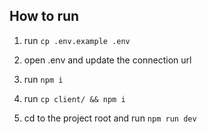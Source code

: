 ## How to run

1. run `cp .env.example .env`

2. open .env and update the connection url

3. run `npm i`

4. run `cp client/ && npm i`

5. cd to the project root and run `npm run dev`

